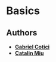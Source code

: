 # Basics


## Authors

* [**Gabriel Cotici**](https://github.com/GabrielCotici)
* [**Catalin Miu**](https://github.com/catalinmiu)
